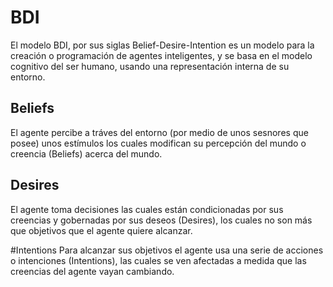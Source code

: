 # BDI
El modelo BDI, por sus siglas Belief-Desire-Intention es un modelo para la creación o programación de agentes inteligentes, y se basa en
el modelo cognitivo del ser humano, usando una representación interna de su entorno.

## Beliefs
El agente percibe a tráves del entorno (por medio de unos sesnores que posee) unos estímulos los cuales modifican su percepción del mundo o creencia (Beliefs) acerca del mundo.

## Desires
El agente toma decisiones las cuales están condicionadas por sus creencias y gobernadas por sus deseos (Desires), los cuales no son más que objetivos que el agente quiere alcanzar.

#Intentions
Para alcanzar sus objetivos el agente usa una serie de acciones o intenciones (Intentions), las cuales se ven afectadas a medida que las creencias del agente vayan cambiando.
